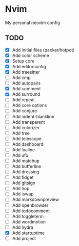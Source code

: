 # Nvim

My personal neovim config

## TODO

- [x] Add Initial files (packer/hotpot)
- [x] Add color scheme
- [x] Setup core
- [x] Add editorconfig
- [x] Add treesitter
- [ ] Add cmp
- [ ] Add autopairs
- [x] Add comment
- [x] Add surround
- [ ] Add repeat
- [ ] Add core options
- [ ] Add conjure
- [ ] Add indent-blankline
- [ ] Add transparent
- [ ] Add colorizer
- [ ] Add tree
- [ ] Add telescope
- [ ] Add dashboard
- [ ] Add lualine
- [ ] Add ufo
- [ ] Add matchup
- [ ] Add bufferline
- [ ] Add dressing
- [ ] Add fidget
- [ ] Add gitsign
- [ ] Add hop
- [ ] Add iswap
- [ ] Add markdownpreview
- [ ] Add openbrowser
- [ ] Add todocomment
- [ ] Add toggleterm
- [ ] Add wordmotion
- [ ] Add hydra
- [x] Add startuptime
- [ ] Add project
